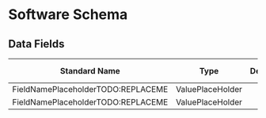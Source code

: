 # Software Schema



## Data Fields

| Standard Name | Type | Description | Sample Value |
|--------|---------|-------|-------|
| FieldNamePlaceholderTODO:REPLACEME | ValuePlaceHolder |  | `` |
| FieldNamePlaceholderTODO:REPLACEME | ValuePlaceHolder |  | `` |